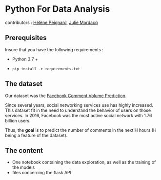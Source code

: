 # Python For Data Analysis 

contributors : [Hélène Peignard](@helenep21), [Julie Mordacq](https://archive.ics.uci.edu/ml/datasets/Facebook+Comment+Volume+Dataset)

## Prerequisites 

Insure that you have the following requirements : 
- Python 3.7 +
-   ```
    pip install -r requirements.txt
    ```

## The dataset 

Our dataset was the [Facebook Comment Volume Prediction](https://archive.ics.uci.edu/ml/datasets/Facebook+Comment+Volume+Dataset). 

Since several years, social networking services use has highly increased. This dataset fit in the  need to understand the behavior of users on those services. In 2016, Facebook was the most active social network with 1.76 billion users. 

Thus, the **goal** is to predict the number of comments in the next H hours (H being a feature of the dataset).

## The content
- One notebook containing the data exploration, as well as the training of the models
- files concerning the flask API

